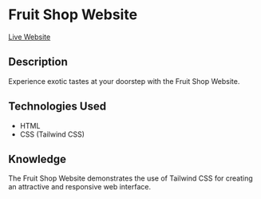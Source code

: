 # Fruit Shop Website

[Live Website](https://codewithrashed.github.io/fruit_shop/)

## Description
Experience exotic tastes at your doorstep with the Fruit Shop Website.

## Technologies Used
- HTML
- CSS (Tailwind CSS)


## Knowledge
The Fruit Shop Website demonstrates the use of Tailwind CSS for creating an attractive and responsive web interface.


